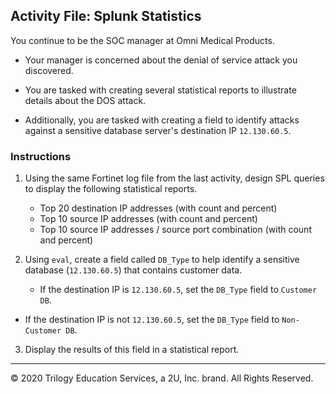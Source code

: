## Activity File: Splunk Statistics

You continue to be the SOC manager at Omni Medical Products.

- Your manager is concerned about the denial of service attack you discovered.

- You are tasked with creating several statistical reports to illustrate details about the DOS attack.

- Additionally, you are tasked with creating a field to identify attacks against a sensitive database server's destination IP `12.130.60.5`.

### Instructions

1. Using the same Fortinet log file from the last activity, design SPL queries to display the following statistical reports.

    - Top 20 destination IP addresses (with count and percent)
    - Top 10 source IP addresses (with count and percent)
    - Top 10 source IP addresses / source port combination (with count and percent)
    
2. Using `eval`, create a field called `DB_Type` to help identify a sensitive database (`12.130.60.5`) that contains customer data.
   - If the destination IP is `12.130.60.5`, set the `DB_Type` field to `Customer DB`.
  -  If the destination IP is not `12.130.60.5`, set the `DB_Type` field to `Non-Customer DB`.

3. Display the results of this field in a statistical report.

---

© 2020 Trilogy Education Services, a 2U, Inc. brand. All Rights Reserved.  
